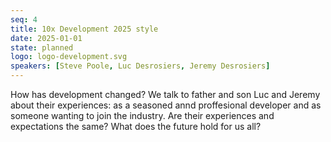 ```yaml
---
seq: 4
title: 10x Development 2025 style
date: 2025-01-01
state: planned
logo: logo-development.svg
speakers: [Steve Poole, Luc Desrosiers, Jeremy Desrosiers]
---
```

How has development changed? We talk to father and son Luc and Jeremy about their experiences: as a seasoned annd proffesional developer and as someone wanting to join the industry.
Are their experiences and expectations the same? What does the future hold for us all?

